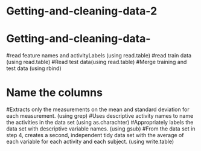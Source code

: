 # Getting-and-cleaning-data-2
# Getting-and-cleaning-data-
#read feature names and activityLabels (using read.table)
#read train data (using read.table)
#Read test data(using read.table)
#Merge training and test data (using rbind)
# Name the columns
#Extracts only the measurements on the mean and standard deviation for each measurement. (using grep)
#Uses descriptive activity names to name the activities in the data set (using as.charachter)
#Appropriately labels the data set with descriptive variable names. (using gsub)
#From the data set in step 4, creates a second, independent tidy data set with the average of each variable for each activity and each subject. (using write.table)
